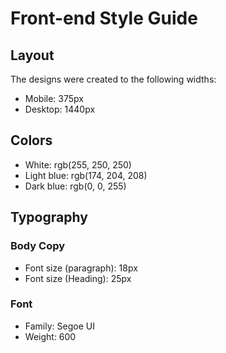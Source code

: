 # Front-end Style Guide

## Layout

The designs were created to the following widths:

- Mobile: 375px
- Desktop: 1440px

## Colors

- White: rgb(255, 250, 250)
- Light blue: rgb(174, 204, 208)
- Dark blue: rgb(0, 0, 255)

## Typography

### Body Copy

- Font size (paragraph): 18px
- Font size (Heading): 25px

### Font

- Family: Segoe UI
- Weight: 600
